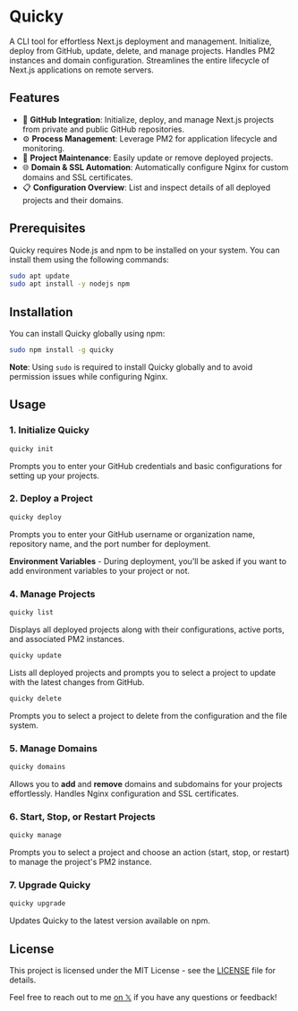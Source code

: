 # Quicky

A CLI tool for effortless Next.js deployment and management. Initialize, deploy from GitHub, update, delete, and manage projects. Handles PM2 instances and domain configuration. Streamlines the entire lifecycle of Next.js applications on remote servers.

## Features

- 🐙 **GitHub Integration**: Initialize, deploy, and manage Next.js projects from private and public GitHub repositories.
- ⚙️ **Process Management**: Leverage PM2 for application lifecycle and monitoring.
- 🔄 **Project Maintenance**: Easily update or remove deployed projects.
- 🌐 **Domain & SSL Automation**: Automatically configure Nginx for custom domains and SSL certificates.
- 📋 **Configuration Overview**: List and inspect details of all deployed projects and their domains.

## Prerequisites

Quicky requires Node.js and npm to be installed on your system. You can install them using the following commands:

```bash
sudo apt update
sudo apt install -y nodejs npm
```

## Installation

You can install Quicky globally using npm:

```bash
sudo npm install -g quicky
```

**Note**: Using `sudo` is required to install Quicky globally and to avoid permission issues while configuring Nginx.

## Usage

### 1. Initialize Quicky

```bash
quicky init
```

Prompts you to enter your GitHub credentials and basic configurations for setting up your projects.

### 2. Deploy a Project

```bash
quicky deploy
```

Prompts you to enter your GitHub username or organization name, repository name, and the port number for deployment.

**Environment Variables** - During deployment, you’ll be asked if you want to add environment variables to your project or not.

### 4. Manage Projects

```bash
quicky list
```

Displays all deployed projects along with their configurations, active ports, and associated PM2 instances.

```bash
quicky update
```

Lists all deployed projects and prompts you to select a project to update with the latest changes from GitHub.

```bash
quicky delete
```

Prompts you to select a project to delete from the configuration and the file system.

### 5. Manage Domains

```bash
quicky domains
```

Allows you to **add** and **remove** domains and subdomains for your projects effortlessly. Handles Nginx configuration and SSL certificates.

### 6. Start, Stop, or Restart Projects

```bash
quicky manage
```

Prompts you to select a project and choose an action (start, stop, or restart) to manage the project's PM2 instance.

### 7. Upgrade Quicky

```bash
quicky upgrade
```

Updates Quicky to the latest version available on npm.

## License

This project is licensed under the MIT License - see the [LICENSE](LICENSE) file for details.

Feel free to reach out to me [on 𝕏](https://x.com/alemalohe) if you have any questions or feedback! 
